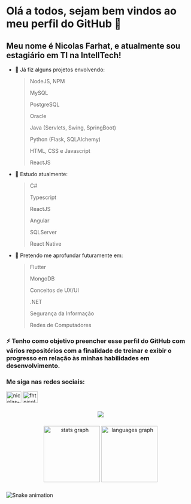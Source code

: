 # Olá a todos, sejam bem vindos ao meu perfil do GitHub 👋

## Meu nome é Nicolas Farhat, e atualmente sou estagiário em TI na IntellTech!

- 🌱 Já fiz alguns projetos envolvendo:
  > NodeJS, NPM
  > 
  > MySQL
  > 
  > PostgreSQL
  > 
  > Oracle
  > 
  > Java (Servlets, Swing, SpringBoot)
  >  
  > Python (Flask, SQLAlchemy)
  >  
  > HTML, CSS e Javascript
  > 
  > ReactJS
  > 
- 🥅 Estudo atualmente:
  > C# 
  > 
  > Typescript
  > 
  > ReactJS
  > 
  > Angular
  > 
  > SQLServer
  > 
  > React Native

- 🧠 Pretendo me aprofundar futuramente em:
  > Flutter 
  > 
  > MongoDB
  > 
  > Conceitos de UX/UI
  > 
  > .NET
  > 
  > Segurança da Informação
  > 
  > Redes de Computadores
 
### ⚡ Tenho como objetivo preencher esse perfil do GitHub com vários repositórios com a finalidade de treinar e exibir o progresso em relação às minhas habilidades em desenvolvimento.


<h3 align="left">Me siga nas redes sociais:</h3>
<p align="left">
<a href="https://www.linkedin.com/in/nicolas-farhat-36396b20a/" target="blank"><img align="center" src="https://raw.githubusercontent.com/rahuldkjain/github-profile-readme-generator/master/src/images/icons/Social/linked-in-alt.svg" alt="nicolas-farhat-36396b20a" height="30" width="40" /></a>
<a href="https://www.instagram.com/fhtnicolass/" target="blank"><img align="center" src="https://raw.githubusercontent.com/rahuldkjain/github-profile-readme-generator/master/src/images/icons/Social/instagram.svg" alt="fhtnicolass" height="30" width="40" /></a>
</p>

###

<div align="center">
  <img src="https://profile-counter.glitch.me/fhtnicolass/count.svg?"  />
</div>

###

<div align="center">
  <img src="https://github-readme-stats.vercel.app/api?hide_title=true&hide_rank=false&show_icons=true&include_all_commits=true&count_private=true&disable_animations=false&theme=dark&locale=en&hide_border=true&username=fhtnicolass" height="150" alt="stats graph"  />
  <img src="https://github-readme-stats.vercel.app/api/top-langs?locale=en&hide_title=false&layout=compact&card_width=320&langs_count=5&theme=dracula&hide_border=false&username=fhtnicolass" height="150" alt="languages graph"  />
</div>

###

<img href="https://raw.githubusercontent.com/fhtnicolass/fhtnicolass/blob/output/snake.svg" alt="Snake animation" />
